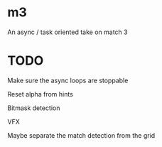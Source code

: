 # m3
An async / task oriented take on match 3

# TODO

Make sure the async loops are stoppable

Reset alpha from hints

Bitmask detection

VFX

Maybe separate the match detection from the grid
